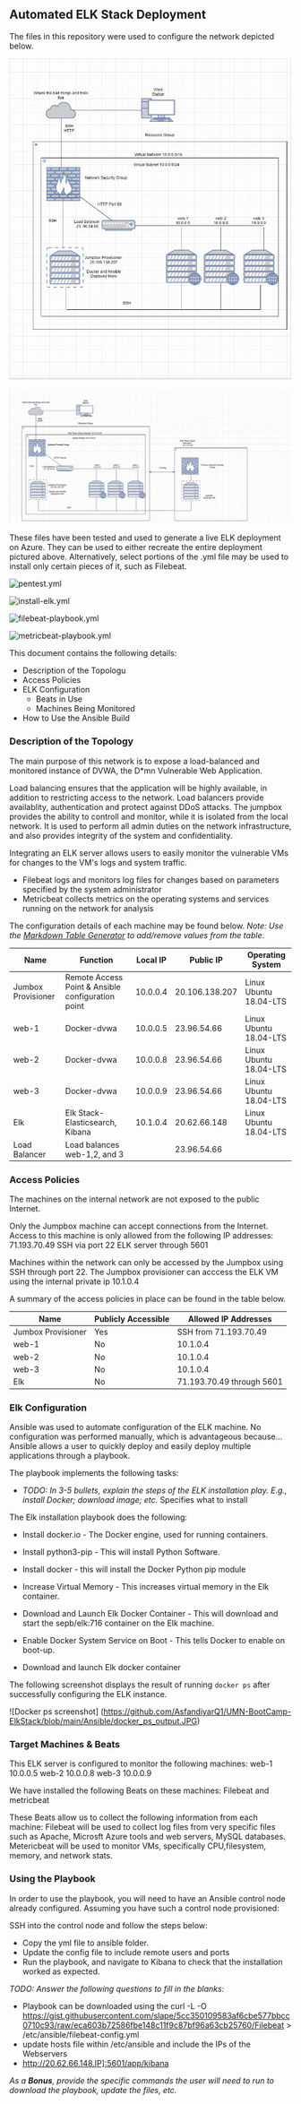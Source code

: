 ## Automated ELK Stack Deployment

The files in this repository were used to configure the network depicted below.

![RedTeam Network](https://github.com/AsfandiyarQ1/UMN-BootCamp-ElkStack/blob/main/Diagrams/Week%2012%20Homework%20-%20Cloud%20Security.JPG?raw=true)

![ElkStack Network](https://github.com/AsfandiyarQ1/UMN-BootCamp-ElkStack/blob/main/Diagrams/ELkStackProject.JPG?raw=true)

These files have been tested and used to generate a live ELK deployment on Azure. They can be used to either recreate the entire deployment pictured above. Alternatively, select portions of the .yml file may be used to install only certain pieces of it, such as Filebeat.

![pentest.yml](https://github.com/AsfandiyarQ1/UMN-BootCamp-ElkStack/blob/main/Ansible/Pentest.yml)

![install-elk.yml](https://github.com/AsfandiyarQ1/UMN-BootCamp-ElkStack/blob/main/Ansible/Install-Elk.yml)

![filebeat-playbook.yml](https://github.com/AsfandiyarQ1/UMN-BootCamp-ElkStack/blob/main/Ansible/filebeat-playbook.yml)

![metricbeat-playbook.yml](https://github.com/AsfandiyarQ1/UMN-BootCamp-ElkStack/blob/main/Ansible/metricbeat-playbook.yml)

This document contains the following details:
- Description of the Topologu
- Access Policies
- ELK Configuration
  - Beats in Use
  - Machines Being Monitored
- How to Use the Ansible Build


### Description of the Topology

The main purpose of this network is to expose a load-balanced and monitored instance of DVWA, the D*mn Vulnerable Web Application.

Load balancing ensures that the application will be highly available, in addition to restricting access to the network.
Load balancers provide availablity, authentication and protect against DDoS attacks. 
The jumpbox provides the ability to controll and monitor, while it is isolated from the local network. It is used to perform all admin duties on the network infrastructure, and also provides integrity of the system and confidentiality.

Integrating an ELK server allows users to easily monitor the vulnerable VMs for changes to the VM's logs and system traffic.
- Filebeat logs and monitors log files for changes based on parameters specified by the system administrator 
- Metricbeat collects metrics on the operating systems and services running on the network for analysis

The configuration details of each machine may be found below.
_Note: Use the [Markdown Table Generator](http://www.tablesgenerator.com/markdown_tables) to add/remove values from the table_.

| Name                | Function                                           | Local IP  | Public IP      | Operating System        |
|---------------------|----------------------------------------------------|-----------|----------------|-------------------------|
| Jumbox Provisioner  | Remote Access Point  & Ansible configuration point | 10.0.0.4  | 20.106.138.207 | Linux Ubuntu 18.04-LTS  |
| web-1               | Docker-dvwa                                        | 10.0.0.5  | 23.96.54.66    | Linux Ubuntu 18.04-LTS  |
| web-2               | Docker-dvwa                                        | 10.0.0.8  | 23.96.54.66    | Linux Ubuntu 18.04-LTS  |
| web-3               | Docker-dvwa                                        | 10.0.0.9  | 23.96.54.66    | Linux Ubuntu 18.04-LTS  |
| Elk                 | Elk Stack- Elasticsearch, Kibana                   | 10.1.0.4  | 20.62.66.148   | Linux Ubuntu 18.04-LTS  |
| Load Balancer       | Load balances web-1,2, and 3                       |           | 23.96.54.66    |                         |

### Access Policies

The machines on the internal network are not exposed to the public Internet. 

Only the Jumpbox machine can accept connections from the Internet. Access to this machine is only allowed from the following IP addresses:
71.193.70.49 SSH via port 22
ELK server through 5601

Machines within the network can only be accessed by the Jumpbox using SSH through port 22.
The Jumpbox provisioner can acccess the ELK VM using the internal private ip 10.1.0.4

A summary of the access policies in place can be found in the table below.

| Name                | Publicly Accessible | Allowed IP Addresses      |
|---------------------|---------------------|---------------------------|
| Jumbox Provisioner  | Yes                 | SSH from 71.193.70.49     |
| web-1               | No                  | 10.1.0.4                  |
| web-2               | No                  | 10.1.0.4                  |
| web-3               | No                  | 10.1.0.4                  |
| Elk                 | No                  | 71.193.70.49 through 5601 |

### Elk Configuration

Ansible was used to automate configuration of the ELK machine. No configuration was performed manually, which is advantageous because...
Ansible allows a user to quickly deploy and easily deploy multiple applications through a playbook.

The playbook implements the following tasks:
- _TODO: In 3-5 bullets, explain the steps of the ELK installation play. E.g., install Docker; download image; etc._
Specifies what to install

The Elk installation playbook does the following: 

- Install docker.io - The Docker engine, used for running containers.

- Install python3-pip - This will install Python Software.

- Install docker - this will install the Docker Python pip module

- Increase Virtual Memory - This increases virtual memory in the Elk container.

- Download and Launch Elk Docker Container - This will download and start the sepb/elk:716 container on the Elk machine. 

- Enable Docker System Service on Boot - This tells Docker to enable on boot-up.
 
 - Download and launch Elk docker container 

   
The following screenshot displays the result of running `docker ps` after successfully configuring the ELK instance.

![Docker ps screenshot] (https://github.com/AsfandiyarQ1/UMN-BootCamp-ElkStack/blob/main/Ansible/docker_ps_output.JPG)

### Target Machines & Beats
This ELK server is configured to monitor the following machines:
web-1 10.0.0.5
web-2 10.0.0.8
web-3 10.0.0.9

We have installed the following Beats on these machines:
Filebeat and metricbeat 

These Beats allow us to collect the following information from each machine:
Filebeat will be used to collect log files from very specific files such as Apache, Microsft Azure tools and web servers, MySQL databases. Metericbeat will be used to monitor VMs, specifically CPU,filesystem, memory, and network stats.



### Using the Playbook
In order to use the playbook, you will need to have an Ansible control node already configured. Assuming you have such a control node provisioned: 

SSH into the control node and follow the steps below:
- Copy the yml file to ansible folder.
- Update the config file to include remote users and ports
- Run the playbook, and navigate to Kibana to check that the installation worked as expected.

_TODO: Answer the following questions to fill in the blanks:_
- Playbook can be downloaded using the curl -L -O https://gist.githubusercontent.com/slape/5cc350109583af6cbe577bbcc0710c93/raw/eca603b72586fbe148c11f9c87bf96a63cb25760/Filebeat > /etc/ansible/filebeat-config.yml
- update hosts file within /etc/ansible and include the IPs of the Webservers
- http://20.62.66.148.IP]:5601/app/kibana

_As a **Bonus**, provide the specific commands the user will need to run to download the playbook, update the files, etc._
